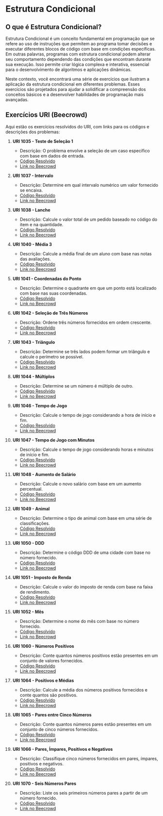 # Estrutura Condicional

## O que é Estrutura Condicional?

Estrutura Condicional é um conceito fundamental em programação que se refere ao uso de instruções que permitem ao programa tomar decisões e executar diferentes blocos de código com base em condições específicas. Em outras palavras, programas com estrutura condicional podem alterar seu comportamento dependendo das condições que encontram durante sua execução. Isso permite criar lógica complexa e interativa, essencial para o desenvolvimento de algoritmos e aplicações dinâmicas.

Neste contexto, você encontrará uma série de exercícios que ilustram a aplicação da estrutura condicional em diferentes problemas. Esses exercícios são projetados para ajudar a solidificar a compreensão dos conceitos básicos e a desenvolver habilidades de programação mais avançadas.

## Exercícios URI (Beecrowd)

Aqui estão os exercícios resolvidos do URI, com links para os códigos e descrições dos problemas:

1. **URI 1035 - Teste de Seleção 1**
   - Descrição: O problema envolve a seleção de um caso específico com base em dados de entrada.
   - [Código Resolvido](https://github.com/andredeomondes/java-logica-de-programacao/blob/main/estrutura-condicional/src/beecrowd_1035.java)
   - [Link no Beecrowd](https://www.beecrowd.com.br/judge/pt/problems/view/1035)

2. **URI 1037 - Intervalo**
   - Descrição: Determine em qual intervalo numérico um valor fornecido se encaixa.
   - [Código Resolvido](https://github.com/andredeomondes/java-logica-de-programacao/blob/main/estrutura-condicional/src/beecrowd_1037.java)
   - [Link no Beecrowd](https://www.beecrowd.com.br/judge/pt/problems/view/1037)

3. **URI 1038 - Lanche**
   - Descrição: Calcule o valor total de um pedido baseado no código do item e na quantidade.
   - [Código Resolvido](https://github.com/andredeomondes/java-logica-de-programacao/blob/main/estrutura-condicional/src/beecrowd_1038.java)
   - [Link no Beecrowd](https://www.beecrowd.com.br/judge/pt/problems/view/1038)

4. **URI 1040 - Média 3**
   - Descrição: Calcule a média final de um aluno com base nas notas das avaliações.
   - [Código Resolvido](https://github.com/andredeomondes/java-logica-de-programacao/blob/main/estrutura-condicional/src/beecrowd_1040.java)
   - [Link no Beecrowd](https://www.beecrowd.com.br/judge/pt/problems/view/1040)

5. **URI 1041 - Coordenadas do Ponto**
   - Descrição: Determine o quadrante em que um ponto está localizado com base nas suas coordenadas.
   - [Código Resolvido](https://github.com/andredeomondes/java-logica-de-programacao/blob/main/estrutura-condicional/src/beecrowd_1041.java)
   - [Link no Beecrowd](https://www.beecrowd.com.br/judge/pt/problems/view/1041)

6. **URI 1042 - Seleção de Três Números**
   - Descrição: Ordene três números fornecidos em ordem crescente.
   - [Código Resolvido](https://github.com/andredeomondes/java-logica-de-programacao/blob/main/estrutura-condicional/src/beecrowd_1042.java)
   - [Link no Beecrowd](https://www.beecrowd.com.br/judge/pt/problems/view/1042)

7. **URI 1043 - Triângulo**
   - Descrição: Determine se três lados podem formar um triângulo e calcule o perímetro se possível.
   - [Código Resolvido](https://github.com/andredeomondes/java-logica-de-programacao/blob/main/estrutura-condicional/src/beecrowd_1043.java)
   - [Link no Beecrowd](https://www.beecrowd.com.br/judge/pt/problems/view/1043)

8. **URI 1044 - Múltiplos**
   - Descrição: Determine se um número é múltiplo de outro.
   - [Código Resolvido](https://github.com/andredeomondes/java-logica-de-programacao/blob/main/estrutura-condicional/src/beecrowd_1044.java)
   - [Link no Beecrowd](https://www.beecrowd.com.br/judge/pt/problems/view/1044)

9. **URI 1046 - Tempo de Jogo**
   - Descrição: Calcule o tempo de jogo considerando a hora de início e fim.
   - [Código Resolvido](https://github.com/andredeomondes/java-logica-de-programacao/blob/main/estrutura-condicional/src/beecrowd_1046.java)
   - [Link no Beecrowd](https://www.beecrowd.com.br/judge/pt/problems/view/1046)

10. **URI 1047 - Tempo de Jogo com Minutos**
    - Descrição: Calcule o tempo de jogo considerando horas e minutos de início e fim.
    - [Código Resolvido](https://github.com/andredeomondes/java-logica-de-programacao/blob/main/estrutura-condicional/src/beecrowd_1047.java)
    - [Link no Beecrowd](https://www.beecrowd.com.br/judge/pt/problems/view/1047)

11. **URI 1048 - Aumento de Salário**
    - Descrição: Calcule o novo salário com base em um aumento percentual.
    - [Código Resolvido](https://github.com/andredeomondes/java-logica-de-programacao/blob/main/estrutura-condicional/src/beecrowd_1048.java)
    - [Link no Beecrowd](https://www.beecrowd.com.br/judge/pt/problems/view/1048)

12. **URI 1049 - Animal**
    - Descrição: Determine o tipo de animal com base em uma série de classificações.
    - [Código Resolvido](https://github.com/andredeomondes/java-logica-de-programacao/blob/main/estrutura-condicional/src/beecrowd_1049.java)
    - [Link no Beecrowd](https://www.beecrowd.com.br/judge/pt/problems/view/1049)

13. **URI 1050 - DDD**
    - Descrição: Determine o código DDD de uma cidade com base no número fornecido.
    - [Código Resolvido](https://github.com/andredeomondes/java-logica-de-programacao/blob/main/estrutura-condicional/src/beecrowd_1050.java)
    - [Link no Beecrowd](https://www.beecrowd.com.br/judge/pt/problems/view/1050)

14. **URI 1051 - Imposto de Renda**
    - Descrição: Calcule o valor do imposto de renda com base na faixa de rendimento.
    - [Código Resolvido](https://github.com/andredeomondes/java-logica-de-programacao/blob/main/estrutura-condicional/src/beecrowd_1051.java)
    - [Link no Beecrowd](https://www.beecrowd.com.br/judge/pt/problems/view/1051)

15. **URI 1052 - Mês**
    - Descrição: Determine o nome do mês com base no número fornecido.
    - [Código Resolvido](https://github.com/andredeomondes/java-logica-de-programacao/blob/main/estrutura-condicional/src/beecrowd_1052.java)
    - [Link no Beecrowd](https://www.beecrowd.com.br/judge/pt/problems/view/1052)

16. **URI 1060 - Números Positivos**
    - Descrição: Conte quantos números positivos estão presentes em um conjunto de valores fornecidos.
    - [Código Resolvido](https://github.com/andredeomondes/java-logica-de-programacao/blob/main/estrutura-condicional/src/beecrowd_1060.java)
    - [Link no Beecrowd](https://www.beecrowd.com.br/judge/pt/problems/view/1060)

17. **URI 1064 - Positivos e Médias**
    - Descrição: Calcule a média dos números positivos fornecidos e conte quantos são positivos.
    - [Código Resolvido](https://github.com/andredeomondes/java-logica-de-programacao/blob/main/estrutura-condicional/src/beecrowd_1064.java)
    - [Link no Beecrowd](https://www.beecrowd.com.br/judge/pt/problems/view/1064)

18. **URI 1065 - Pares entre Cinco Números**
    - Descrição: Conte quantos números pares estão presentes em um conjunto de cinco números fornecidos.
    - [Código Resolvido](https://github.com/andredeomondes/java-logica-de-programacao/blob/main/estrutura-condicional/src/beecrowd_1065.java)
    - [Link no Beecrowd](https://www.beecrowd.com.br/judge/pt/problems/view/1065)

19. **URI 1066 - Pares, Ímpares, Positivos e Negativos**
    - Descrição: Classifique cinco números fornecidos em pares, ímpares, positivos e negativos.
    - [Código Resolvido](https://github.com/andredeomondes/java-logica-de-programacao/blob/main/estrutura-condicional/src/beecrowd_1066.java)
    - [Link no Beecrowd](https://www.beecrowd.com.br/judge/pt/problems/view/1066)

20. **URI 1070 - Seis Números Pares**
    - Descrição: Liste os seis primeiros números pares a partir de um número fornecido.
    - [Código Resolvido](https://github.com/andredeomondes/java-logica-de-programacao/blob/main/estrutura-condicional/src/beecrowd_1070.java)
    - [Link no Beecrowd](https://www.beecrowd.com.br/judge/pt/problems/view/1070)
